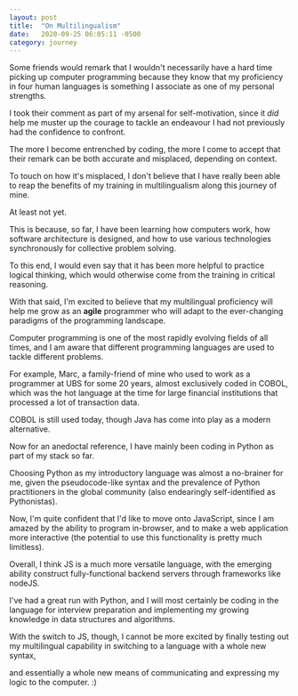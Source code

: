 ```yaml
---
layout: post
title:  "On Multilingualism"
date:   2020-09-25 06:05:11 -0500
category: journey
---
```


Some friends would remark that I wouldn't necessarily have a hard time picking up computer programming because they know that my proficiency in four human languages is something I associate as one of my personal strengths. 

I took their comment as part of my arsenal for self-motivation, since it *did* help me muster up the courage to tackle an endeavour I had not previously had the confidence to confront.

The more I become entrenched by coding, the more I come to accept that their remark can be both accurate and misplaced, depending on context. 

To touch on how it's misplaced, I don't believe that I have really been able to reap the benefits of my training in multilingualism along this journey of mine. 

At least not yet. 

This is because, so far, I have been learning how computers work, how software architecture is designed, and how to use various technologies synchronously for collective problem solving. 

To this end, I would even say that it has been more helpful to practice logical thinking, which would otherwise come from the training in critical reasoning.

With that said, I'm excited to believe that my multilingual proficiency will help me grow as an **agile** programmer who will adapt to the ever-changing paradigms of the programming landscape.

Computer programming is one of the most rapidly evolving fields of all times, and I am aware that different programming languages are used to tackle different problems. 

For example, Marc, a family-friend of mine who used to work as a programmer at UBS for some 20 years, almost exclusively coded in COBOL, which was the hot language at the time for large financial institutions that processed a lot of transaction data. 

COBOL is still used today, though Java has come into play as a modern alternative. 

Now for an anedoctal reference, I have mainly been coding in Python as part of my stack so far. 

Choosing Python as my introductory language was almost a no-brainer for me, given the pseudocode-like syntax and the prevalence of Python practitioners in the global community (also endearingly self-identified as Pythonistas). 

Now, I'm quite confident that I'd like to move onto JavaScript, since I am amazed by the ability to program in-browser, and to make a web application more interactive (the potential to use this functionality is pretty much limitless). 

Overall, I think JS is a much more versatile language, with the emerging ability construct fully-functional backend servers through frameworks like nodeJS. 

I've had a great run with Python, and I will most certainly be coding in the language for interview preparation and implementing my growing knowledge in data structures and algorithms.

With the switch to JS, though, I cannot be more excited by finally testing out my multilingual capability in switching to a language with a whole new syntax,

and essentially a whole new means of communicating and expressing my logic to the computer. :)





